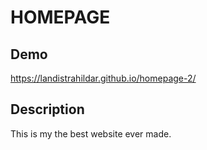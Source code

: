 # HOMEPAGE
## Demo
https://landistrahildar.github.io/homepage-2/
## Description
This is my the best website ever made.

